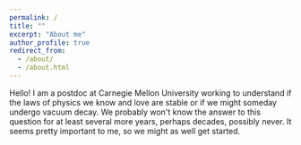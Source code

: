 ```yaml
---
permalink: /
title: ""
excerpt: "About me"
author_profile: true
redirect_from: 
  - /about/
  - /about.html
---
```


Hello! I am a postdoc at Carnegie Mellon University working to understand if the laws of physics we know and love are stable or if we might someday undergo vacuum decay.
We probably won't know the answer to this question for at least several more years, perhaps decades, possibly never. It seems pretty important to me, so we might as well get started. 

